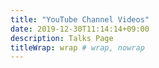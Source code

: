 ```yaml
---
title: "YouTube Channel Videos"
date: 2019-12-30T11:14:14+09:00
description: Talks Page
titleWrap: wrap # wrap, nowrap
---
```

